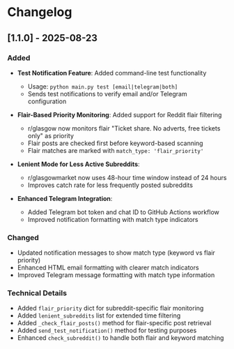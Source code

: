 # Changelog

## [1.1.0] - 2025-08-23

### Added
- **Test Notification Feature**: Added command-line test functionality
  - Usage: `python main.py test [email|telegram|both]`
  - Sends test notifications to verify email and/or Telegram configuration

- **Flair-Based Priority Monitoring**: Added support for Reddit flair filtering
  - r/glasgow now monitors flair "Ticket share. No adverts, free tickets only" as priority
  - Flair posts are checked first before keyword-based scanning
  - Flair matches are marked with `match_type: 'flair_priority'`

- **Lenient Mode for Less Active Subreddits**: 
  - r/glasgowmarket now uses 48-hour time window instead of 24 hours
  - Improves catch rate for less frequently posted subreddits

- **Enhanced Telegram Integration**: 
  - Added Telegram bot token and chat ID to GitHub Actions workflow
  - Improved notification formatting with match type indicators

### Changed
- Updated notification messages to show match type (keyword vs flair priority)
- Enhanced HTML email formatting with clearer match indicators
- Improved Telegram message formatting with match type information

### Technical Details
- Added `flair_priority` dict for subreddit-specific flair monitoring
- Added `lenient_subreddits` list for extended time filtering
- Added `_check_flair_posts()` method for flair-specific post retrieval
- Added `send_test_notification()` method for testing purposes
- Enhanced `check_subreddit()` to handle both flair and keyword matching